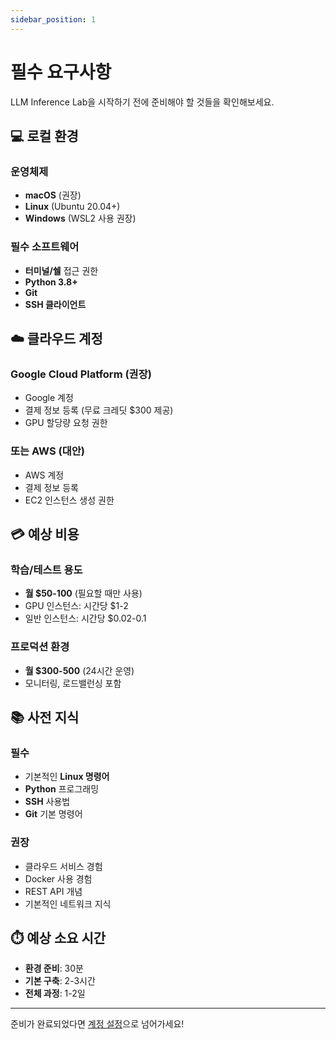 ```yaml
---
sidebar_position: 1
---
```


# 필수 요구사항

LLM Inference Lab을 시작하기 전에 준비해야 할 것들을 확인해보세요.

## 💻 로컬 환경

### 운영체제
- **macOS** (권장)
- **Linux** (Ubuntu 20.04+)
- **Windows** (WSL2 사용 권장)

### 필수 소프트웨어
- **터미널/쉘** 접근 권한
- **Python 3.8+**
- **Git**
- **SSH 클라이언트**

## ☁️ 클라우드 계정

### Google Cloud Platform (권장)
- Google 계정
- 결제 정보 등록 (무료 크레딧 $300 제공)
- GPU 할당량 요청 권한

### 또는 AWS (대안)
- AWS 계정
- 결제 정보 등록
- EC2 인스턴스 생성 권한

## 💳 예상 비용

### 학습/테스트 용도
- **월 $50-100** (필요할 때만 사용)
- GPU 인스턴스: 시간당 $1-2
- 일반 인스턴스: 시간당 $0.02-0.1

### 프로덕션 환경
- **월 $300-500** (24시간 운영)
- 모니터링, 로드밸런싱 포함

## 📚 사전 지식

### 필수
- 기본적인 **Linux 명령어**
- **Python** 프로그래밍
- **SSH** 사용법
- **Git** 기본 명령어

### 권장
- 클라우드 서비스 경험
- Docker 사용 경험
- REST API 개념
- 기본적인 네트워크 지식

## ⏱️ 예상 소요 시간

- **환경 준비**: 30분
- **기본 구축**: 2-3시간
- **전체 과정**: 1-2일

---

준비가 완료되었다면 [계정 설정](account-setup.md)으로 넘어가세요!
